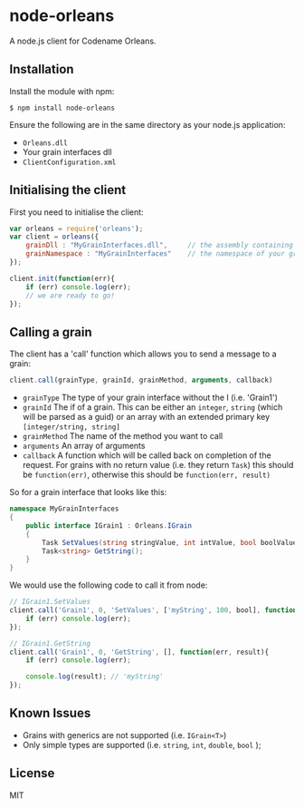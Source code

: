 # node-orleans

A node.js client for Codename Orleans.

## Installation

Install the module with npm:

```
$ npm install node-orleans
```

Ensure the following are in the same directory as your node.js application:

* `Orleans.dll`
* Your grain interfaces dll
* `ClientConfiguration.xml`

## Initialising the client

First you need to initialise the client:

```js
var orleans = require('orleans');
var client = orleans({
	grainDll : "MyGrainInterfaces.dll", 	// the assembly containing your grain interfaces
	grainNamespace : "MyGrainInterfaces"	// the namespace of your grain interfaces
});

client.init(function(err){
	if (err) console.log(err);
	// we are ready to go!
});
```

## Calling a grain

The client has a 'call' function which allows you to send a message to a grain:

```js
client.call(grainType, grainId, grainMethod, arguments, callback)
```
* `grainType` The type of your grain interface without the I (i.e. 'Grain1')
* `grainId` The if of a grain. This can be either an `integer`, `string` (which will be parsed as a guid)  or an array with an extended primary key `[integer/string, string]`
* `grainMethod` The name of the method you want to call
* `arguments` An array of arguments
* `callback` A function which will be called back on completion of the request. For grains with no return value (i.e. they return `Task`) this should be `function(err)`, otherwise this should be `function(err, result)`


So for a grain interface that looks like this:

```cs
namespace MyGrainInterfaces
{
    public interface IGrain1 : Orleans.IGrain
    {
        Task SetValues(string stringValue, int intValue, bool boolValue);
        Task<string> GetString();
    }
}
```

We would use the following code to call it from node:

```js
// IGrain1.SetValues
client.call('Grain1', 0, 'SetValues', ['myString', 100, bool], function(err){
	if (err) console.log(err);
});

// IGrain1.GetString
client.call('Grain1', 0, 'GetString', [], function(err, result){
	if (err) console.log(err);

	console.log(result); // 'myString'
});

```

## Known Issues

* Grains with generics are not supported (i.e. `IGrain<T>`)
* Only simple types are supported (i.e. `string`, `int`, `double`, `bool` );

## License 

MIT